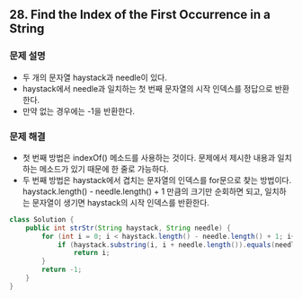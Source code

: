 ## 28. Find the Index of the First Occurrence in a String
### 문제 설명
- 두 개의 문자열 haystack과 needle이 있다.
- haystack에서 needle과 일치하는 첫 번째 문자열의 시작 인덱스를 정답으로 반환한다.
- 만약 없는 경우에는 -1을 반환한다.
### 문제 해결
- 첫 번째 방법은 indexOf() 메소드를 사용하는 것이다. 문제에서 제시한 내용과 일치하는 메소드가 있기 때문에 한 줄로 가능하다.
- 두 번째 방법은 haystack에서 겹치는 문자열의 인덱스를 for문으로 찾는 방법이다. haystack.length() - needle.length() + 1 만큼의 크기만 순회하면 되고, 일치하는 문자열이 생기면 haystack의 시작 인덱스를 반환한다.

```java
class Solution {
    public int strStr(String haystack, String needle) {
        for (int i = 0; i < haystack.length() - needle.length() + 1; i++) {
            if (haystack.substring(i, i + needle.length()).equals(needle))
                return i;
        }
        return -1;
    }
}
```
